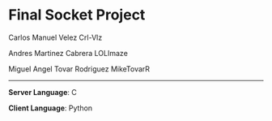 # Final Socket Project

Carlos Manuel Velez Crl-Vlz

Andres Martinez Cabrera LOLImaze

Miguel Angel Tovar Rodriguez MikeTovarR

---

**Server Language**: C

**Client Language**: Python
